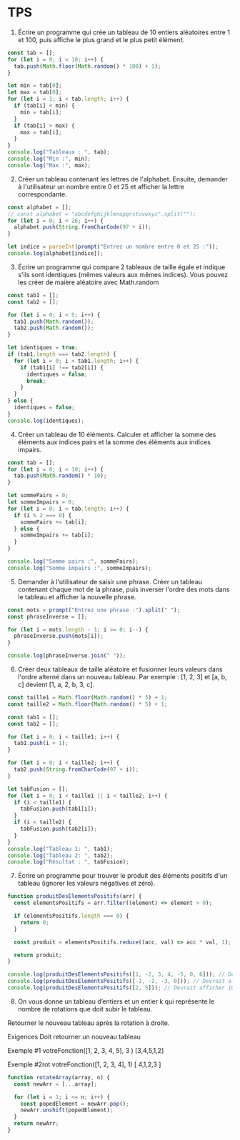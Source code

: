 # TPS

1. Écrire un programme qui crée un tableau de 10 entiers aléatoires entre 1 et 100, puis affiche le plus grand et le plus petit élément.

```js
const tab = [];
for (let i = 0; i < 10; i++) {
  tab.push(Math.floor(Math.random() * 100) + 1);
}

let min = tab[0];
let max = tab[0];
for (let i = 1; i < tab.length; i++) {
  if (tab[i] < min) {
    min = tab[i];
  }
  if (tab[i] > max) {
    max = tab[i];
  }
}
console.log("Tableaux : ", tab);
console.log("Min :", min);
console.log("Max :", max);
```

2. Créer un tableau contenant les lettres de l'alphabet. Ensuite, demander à l'utilisateur un nombre entre 0 et 25 et afficher la lettre correspondante.

```js
const alphabet = [];
// const alphabet = "abcdefghijklmnopqrstuvwxyz".split("");
for (let i = 0; i < 26; i++) {
  alphabet.push(String.fromCharCode(97 + i));
}

let indice = parseInt(prompt("Entrez un nombre entre 0 et 25 :"));
console.log(alphabet[indice]);
```

3. Écrire un programme qui compare 2 tableaux de taille égale et indique s'ils sont identiques (mêmes valeurs aux mêmes indices). Vous pouvez les créer de maière aléatoire avec Math.random

```js
const tab1 = [];
const tab2 = [];

for (let i = 0; i < 5; i++) {
  tab1.push(Math.random());
  tab2.push(Math.random());
}

let identiques = true;
if (tab1.length === tab2.length) {
  for (let i = 0; i < tab1.length; i++) {
    if (tab1[i] !== tab2[i]) {
      identiques = false;
      break;
    }
  }
} else {
  identiques = false;
}
console.log(identiques);
```

4. Créer un tableau de 10 éléments. Calculer et afficher la somme des éléments aux indices pairs et la somme des éléments aux indices impairs.

```js
const tab = [];
for (let i = 0; i < 10; i++) {
  tab.push(Math.random() * 10);
}

let sommePairs = 0;
let sommeImpairs = 0;
for (let i = 0; i < tab.length; i++) {
  if (i % 2 === 0) {
    sommePairs += tab[i];
  } else {
    sommeImpairs += tab[i];
  }
}

console.log("Somme pairs :", sommePairs);
console.log("Somme impairs :", sommeImpairs);
```

5. Demander à l'utilisateur de saisir une phrase. Créer un tableau contenant chaque mot de la phrase, puis inverser l'ordre des mots dans le tableau et afficher la nouvelle phrase.

```js
const mots = prompt("Entrez une phrase :").split(" ");
const phraseInverse = [];

for (let i = mots.length - 1; i >= 0; i--) {
  phraseInverse.push(mots[i]);
}

console.log(phraseInverse.join(" "));
```

6. Créer deux tableaux de taille aléatoire et fusionner leurs valeurs dans l'ordre alterné dans un nouveau tableau. Par exemple : [1, 2, 3] et [a, b, c] devient [1, a, 2, b, 3, c].

```js
const taille1 = Math.floor(Math.random() * 5) + 1;
const taille2 = Math.floor(Math.random() * 5) + 1;

const tab1 = [];
const tab2 = [];

for (let i = 0; i < taille1; i++) {
  tab1.push(i + 1);
}

for (let i = 0; i < taille2; i++) {
  tab2.push(String.fromCharCode(97 + i));
}

let tabFusion = [];
for (let i = 0; i < taille1 || i < taille2; i++) {
  if (i < taille1) {
    tabFusion.push(tab1[i]);
  }
  if (i < taille2) {
    tabFusion.push(tab2[i]);
  }
}
console.log("Tableau 1: ", tab1);
console.log("Tableau 2: ", tab2);
console.log("Résultat : ", tabFusion);
```

7. Écrire un programme pour trouver le produit des éléments positifs d'un tableau (ignorer les valeurs négatives et zéro).

```js
function produitDesElementsPositifs(arr) {
  const elementsPositifs = arr.filter((element) => element > 0);

  if (elementsPositifs.length === 0) {
    return 0;
  }

  const produit = elementsPositifs.reduce((acc, val) => acc * val, 1);

  return produit;
}

console.log(produitDesElementsPositifs([1, -2, 3, 4, -5, 0, 6])); // Devrait afficher 72 (1 * 3 * 4 * 6)
console.log(produitDesElementsPositifs([-1, -2, -3, 0])); // Devrait afficher 0 car aucun élément positif
console.log(produitDesElementsPositifs([2, 5])); // Devrait afficher 10 (2 * 5)
```

8. On vous donne un tableau d’entiers et un entier k qui représente le nombre de rotations que doit subir le tableau.

Retourner le nouveau tableau après la rotation à droite.

Exigences
Doit retourner un nouveau tableau

Exemple #1
votreFonction([1, 2, 3, 4, 5], 3 )
[3,4,5,1,2]

Exemple #2rot
votreFonction([1, 2, 3, 4], 1)
[ 4,1,2,3 ]

```js
function rotateArray(array, n) {
  const newArr = [...array];

  for (let i = 1; i <= n; i++) {
    const popedElement = newArr.pop();
    newArr.unshift(popedElement);
  }
  return newArr;
}
```
